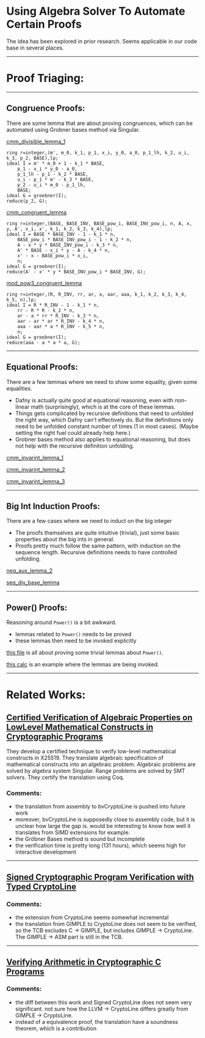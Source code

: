 # Using Algebra Solver To Automate Certain Proofs

The idea has been explored in prior research. Seems applicable in our code base in several places. 

----
# Proof Triaging:
----
## Congruence Proofs: 

There are some lemma that are about proving congruences, which can be automated using Grobner bases method via Singular. 

[cmm_divisible_lemma_1](https://github.com/secure-foundations/veri-titan/blob/8b219fe6228ca42f3c0ce4bb99cd865c73541ae0/dfy_model/MMLemmas.dfy#L49) 

```
ring r=integer,(m', m_0, k_1, p_1, x_i, y_0, a_0, p_1_lh, k_2, u_i, k_3, p_2, BASE),lp;
ideal I = m' * m_0 + 1 - k_1 * BASE,
    p_1 - x_i * y_0 - a_0,
    p_1_lh - p_1 - k_2 * BASE,
    u_i - p_1 * m' - k_3 * BASE,
    p_2 - u_i * m_0 - p_1_lh,
    BASE;
ideal G = groebner(I);
reduce(p_2, G);
```

[cmm_congruent_lemma](https://github.com/secure-foundations/veri-titan/blob/8b219fe6228ca42f3c0ce4bb99cd865c73541ae0/dfy_model/MMLemmas.dfy#L461)

```
ring r=integer,(BASE, BASE_INV, BASE_pow_i, BASE_INV_pow_i, n, A, x, y, A', x_i, x', k_1, k_2, k_3, k_4),lp;
ideal I = BASE * BASE_INV - 1 - k_1 * n,
	BASE_pow_i * BASE_INV_pow_i - 1 - k_2 * n,
	A - x * y * BASE_INV_pow_i - k_3 * n,
	A' * BASE - x_i * y - A - k_4 * n,
	x' - x - BASE_pow_i * x_i,
	n;
ideal G = groebner(I);
reduce(A' - x' * y * BASE_INV_pow_i * BASE_INV, G);
```

[mod_pow3_congruent_lemma](https://github.com/secure-foundations/veri-titan/blob/8b219fe6228ca42f3c0ce4bb99cd865c73541ae0/dfy_model/RSALemmas.dfy#L100)

```
ring r=integer,(R, R_INV, rr, ar, a, aar, aaa, k_1, k_2, k_3, k_4, k_5, n),lp;
ideal I = R * R_INV - 1 - k_1 * n,
    rr - R * R - k_2 * n,
    ar - a * rr * R_INV - k_3 * n,
    aar - ar * ar * R_INV - k_4 * n,
    aaa - aar * a * R_INV - k_5 * n,
    n;
ideal G = groebner(I);
reduce(aaa - a * a * a, G);
```

----
## Equational Proofs: 

There are a few lemmas where we need to show some equality, given some equalities.
* Dafny is actually quite good at equational reasoning, even with non-linear math (surprisingly), which is at the core of these lemmas.
* Things gets complicated by recursive definitions that need to unfolded the right way, which Dafny can't effectively do. But the definitions only need to be unfolded constant number of times (1 in most cases). (Maybe setting the right fuel could already help here.)
* Grobner bases method also applies to equational reasoning, but does not help with the recursive definition unfolding.

[cmm_invarint_lemma_1](https://github.com/secure-foundations/veri-titan/blob/8b219fe6228ca42f3c0ce4bb99cd865c73541ae0/dfy_model/MMLemmas.dfy#L171)

[cmm_invarint_lemma_2](https://github.com/secure-foundations/veri-titan/blob/8b219fe6228ca42f3c0ce4bb99cd865c73541ae0/dfy_model/MMLemmas.dfy#L197)

[cmm_invarint_lemma_3](https://github.com/secure-foundations/veri-titan/blob/8b219fe6228ca42f3c0ce4bb99cd865c73541ae0/dfy_model/MMLemmas.dfy#L356)

----
## Big Int Induction Proofs: 

There are a few cases where we need to induct on the big integer
* The proofs themselves are quite intuitive (trivial), just some basic properties about the big ints in general.
* Proofs pretty much follow the same pattern, with induction on the sequence length. Recursive definitions needs to have controlled unfolding.

[neq_aux_lemma_2](https://github.com/secure-foundations/veri-titan/blob/2fd39315020e3c094b0cc1c1a0ccd315803128cb/dfy_model/SeqInt.dfy#L239)

[seq_div_base_lemma](https://github.com/secure-foundations/veri-titan/blob/2fd39315020e3c094b0cc1c1a0ccd315803128cb/dfy_model/SeqInt.dfy#L864)

----
## Power() Proofs: 

Reasoning around `Power()` is a bit awkward.
* lemmas related to `Power()` needs to be proved
* these lemmas then need to be invoked explicitly

[this file](https://github.com/secure-foundations/veri-titan/blob/dafny-model-dev/dfy_model/powers.dfy) is all about proving some trivial lemmas about `Power()`. 

[this calc](https://github.com/secure-foundations/veri-titan/blob/2fd39315020e3c094b0cc1c1a0ccd315803128cb/dfy_model/RSALemmas.dfy#L280) is an example where the lemmas are being invoked. 

----
# Related Works:

## [Certified Verification of Algebraic Properties on LowLevel Mathematical Constructs in Cryptographic Programs](https://dl.acm.org/doi/pdf/10.1145/3133956.3134076)

They develop a certified technique to verify low-level mathematical constructs in X25519. 
They translate algebraic specification of mathematical constructs into an algebraic problem.
Algebraic problems are solved by algebra system Singular.
Range problems are solved by  SMT solvers.
They certify the translation using Coq.

### Comments:
* the translation from assembly to bvCryptoLine is pushed into future work
* moreover, bvCryptoLine is supposedly close to assembly code, but it is unclear how large the gap is. would be interesting to know how well it translates from SIMD extensions for example. 
* the Gröbner Bases method is sound but incomplete
* the verification time is pretty long (131 hours), which seems high for interactive development

----
## [Signed Cryptographic Program Verification with Typed CryptoLine](https://dl.acm.org/doi/pdf/10.1145/3319535.3354199)

### Comments:
* the extension from CryptoLine seems somewhat incremental
* the translation from GIMPLE to CryptoLine does not seem to be verified, so the TCB excludes C -> GIMPLE, but includes GIMPLE -> CryptoLine. The GIMPLE -> ASM part is still in the TCB. 

----
## [Verifying Arithmetic in Cryptographic C Programs](https://www.iis.sinica.edu.tw/~bywang/papers/ase19.pdf)

### Comments:
* the diff between this work and Signed CryptoLine does not seem very significant. not sure how the LLVM -> CryptoLine differs greatly from GIMPLE -> CryptoLine.
* instead of a equivalence proof, the translation have a soundness theorem, which is a contribution

